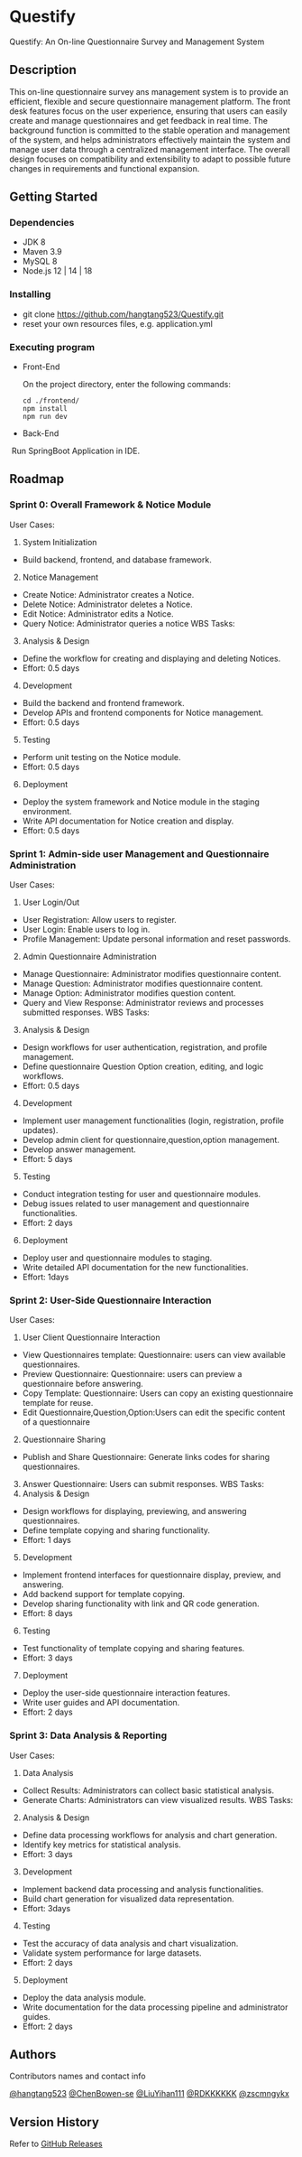 # Questify

Questify: An On-line Questionnaire Survey and Management System

## Description

This on-line questionnaire survey ans management system is to provide an efficient,  flexible and secure questionnaire management platform. The front desk features  focus on the user experience, ensuring that users can easily create and manage  questionnaires and get feedback in real time. The background function is committed  to the stable operation and management of the system, and helps administrators  effectively maintain the system and manage user data through a centralized  management interface. The overall design focuses on compatibility and extensibility  to adapt to possible future changes in requirements and functional expansion.

## Getting Started

### Dependencies

* JDK 8
* Maven 3.9
* MySQL 8
* Node.js 12 | 14 | 18

### Installing

* git clone https://github.com/hangtang523/Questify.git
* reset your own resources files, e.g. application.yml

### Executing program

* Front-End

  On the project directory, enter the following commands:

  ``` shell
  cd ./frontend/
  npm install
  npm run dev
  ```

* Back-End

​		Run SpringBoot Application in IDE. 

## Roadmap

### Sprint 0: Overall Framework & Notice Module
User Cases:
1. System Initialization
- Build backend, frontend, and database framework.
2. Notice Management
- Create Notice: Administrator creates a Notice.
- Delete Notice: Administrator deletes a Notice.
- Edit Notice: Administrator edits a Notice.
- Query Notice: Administrator queries a notice
  WBS Tasks:
3. Analysis & Design
- Define the workflow for creating and displaying and deleting Notices.
- Effort: 0.5 days
4. Development
- Build the backend and frontend framework.
- Develop APIs and frontend components for Notice management.
- Effort: 0.5 days
5. Testing
- Perform unit testing on the Notice module.
- Effort: 0.5 days
6. Deployment
- Deploy the system framework and Notice module in the staging environment.
- Write API documentation for Notice creation and display.
- Effort: 0.5 days

### Sprint 1: Admin-side user Management and Questionnaire Administration
  User Cases:
1. User Login/Out
- User Registration: Allow users to register.
- User Login: Enable users to log in.
- Profile Management: Update personal information and reset passwords.
2. Admin Questionnaire Administration
- Manage Questionnaire: Administrator modifies  questionnaire content.
- Manage Question: Administrator modifies  questionnaire content.
- Manage Option: Administrator modifies  question content.
- Query and View Response: Administrator reviews and processes submitted responses.
  WBS Tasks:
3. Analysis & Design
- Design workflows for user authentication, registration, and profile management.
- Define questionnaire Question Option creation, editing, and logic workflows.
- Effort: 0.5 days
4. Development
- Implement user management functionalities (login, registration, profile updates).
- Develop admin client for questionnaire,question,option management.
- Develop answer management.
- Effort: 5 days
5. Testing
- Conduct integration testing for user and questionnaire modules.
- Debug issues related to user management and questionnaire functionalities.
- Effort: 2 days
6. Deployment
- Deploy user and questionnaire modules to staging.
- Write detailed API documentation for the new functionalities.
- Effort: 1days

### Sprint 2: User-Side Questionnaire Interaction
User Cases:
1. User Client Questionnaire Interaction
- View Questionnaires template: Questionnaire: users can view available questionnaires.
- Preview Questionnaire: Questionnaire: users can preview a questionnaire before answering.
- Copy Template: Questionnaire: Users can copy an existing questionnaire template for reuse.
- Edit Questionnaire,Question,Option:Users can edit the specific content of a questionnaire
2. Questionnaire Sharing
- Publish and Share Questionnaire: Generate links codes for sharing questionnaires.
3.  Answer Questionnaire: Users can submit responses.
    WBS Tasks:
4. Analysis & Design
- Design workflows for displaying, previewing, and answering questionnaires.
- Define template copying and sharing functionality.
- Effort: 1 days
5. Development
- Implement frontend interfaces for questionnaire display, preview, and answering.
- Add backend support for template copying.
- Develop sharing functionality with link and QR code generation.
- Effort: 8 days
6. Testing
- Test functionality of template copying and sharing features.
- Effort: 3 days
7. Deployment
- Deploy the user-side questionnaire interaction features.
- Write user guides and API documentation.
- Effort: 2 days

### Sprint 3: Data Analysis & Reporting
  User Cases:
1. Data Analysis
- Collect Results: Administrators can collect basic statistical analysis.
- Generate Charts: Administrators can view visualized results.
  WBS Tasks:
2. Analysis & Design
- Define data processing workflows for analysis and chart generation.
- Identify key metrics for statistical analysis.
- Effort: 3 days
3. Development
- Implement backend data processing and analysis functionalities.
- Build chart generation for visualized data representation.
- Effort: 3days
4. Testing
- Test the accuracy of data analysis and chart visualization.
- Validate system performance for large datasets.
- Effort: 2 days
5. Deployment
- Deploy the data analysis module.
- Write documentation for the data processing pipeline and administrator guides.
- Effort: 2 days



## Authors

Contributors names and contact info

[@hangtang523](https://github.com/hangtang523)	[@ChenBowen-se](https://github.com/ChenBowen-se)	[@LiuYihan111](https://github.com/LiuYihan111)	[@RDKKKKKK](https://github.com/RDKKKKKK)	[@zscmngykx](https://github.com/zscmngykx)

## Version History

Refer to [GitHub Releases](https://github.com/hangtang523/releases)

